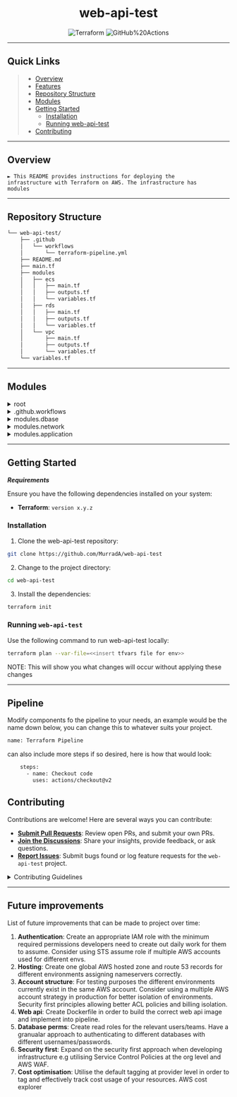<p align="center">
    <h1 align="center">web-api-test</h1>
</p>
</p>
<p align="center">
	<img src="https://img.shields.io/badge/Terraform-7B42BC.svg?style=flat&logo=Terraform&logoColor=white" alt="Terraform">
	<img src="https://img.shields.io/badge/GitHub%20Actions-2088FF.svg?style=flat&logo=GitHub-Actions&logoColor=white" alt="GitHub%20Actions">
</p>
<hr>

##  Quick Links

> - [ Overview](#-overview)
> - [ Features](#-features)
> - [ Repository Structure](#-repository-structure)
> - [ Modules](#-modules)
> - [ Getting Started](#-getting-started)
>   - [ Installation](#-installation)
>   - [Running web-api-test](#-running-web-api-test)
> - [ Contributing](#-contributing)

---

##  Overview

<code>► This README provides instructions for deploying the infrastructure with Terraform on AWS. The infrastructure has modules</code>

---

##  Repository Structure

```sh
└── web-api-test/
    ├── .github
    │   └── workflows
    │       └── terraform-pipeline.yml
    ├── README.md
    ├── main.tf
    ├── modules
    │   ├── ecs
    │   │   ├── main.tf
    │   │   ├── outputs.tf
    │   │   └── variables.tf
    │   ├── rds
    │   │   ├── main.tf
    │   │   ├── outputs.tf
    │   │   └── variables.tf
    │   └── vpc
    │       ├── main.tf
    │       ├── outputs.tf
    │       └── variables.tf
    └── variables.tf
```

---

##  Modules

<details closed><summary>root</summary>

| File                                                                                           | Summary                         |
| ---                                                                                            | ---                             |
| [main.tf](https://github.com/MurradA/web-api-test/blob/master/main.tf)           | <code>► Variables</code> |
| [variables.tf](https://github.com/MurradA/web-api-test/blob/master/variables.tf) | <code>► Main Configuration</code> |

</details>

<details closed><summary>.github.workflows</summary>

| File                                                                                                                                 | Summary                         |
| ---                                                                                                                                  | ---                             |
| [terraform-pipeline.yml](https://github.com/MurradA/web-api-test/blob/master/.github/workflows/terraform-pipeline.yml) | <code>► Pipeline</code> |

</details>

<details closed><summary>modules.dbase</summary>

| File                                                                                                         | Summary                         |
| ---                                                                                                          | ---                             |
| [outputs.tf](https://github.com/MurradA/web-api-test/blob/master/modules/dbase/outputs.tf)     | <code>► Database Modules Outputs</code> |
| [main.tf](https://github.com/MurradA/web-api-test/blob/master/modules/dbase/main.tf)           | <code>► Database Modules Main</code> |
| [variables.tf](https://github.com/MurradA/web-api-test/blob/master/modules/dbase/variables.tf) | <code>► Database Modules Variables</code> |

</details>

<details closed><summary>modules.network</summary>

| File                                                                                                           | Summary                         |
| ---                                                                                                            | ---                             |
| [outputs.tf](https://github.com/MurradA/web-api-test/blob/master/modules/network/outputs.tf)     | <code>► Network Modules Outputs</code> |
| [main.tf](https://github.com/MurradA/web-api-test/blob/master/modules/network/main.tf)           | <code>► Network Modules Main</code> |
| [variables.tf](https://github.com/MurradA/web-api-test/blob/master/modules/network/variables.tf) | <code>► Network Modules Variables</code> |

</details>

<details closed><summary>modules.application</summary>

| File                                                                                                               | Summary                         |
| ---                                                                                                                | ---                             |
| [outputs.tf](https://github.com/MurradA/web-api-test/blob/master/modules/application/outputs.tf)     | <code>► Application Module Outputs</code> |
| [main.tf](https://github.com/MurradA/web-api-test/blob/master/modules/application/main.tf)           | <code>► Application Module Main</code> |
| [variables.tf](https://github.com/MurradA/web-api-test/blob/master/modules/application/variables.tf) | <code>► Application Module Variables</code> |

</details>

---

##  Getting Started

***Requirements***

Ensure you have the following dependencies installed on your system:

* **Terraform**: `version x.y.z`

###  Installation

1. Clone the web-api-test repository:

```sh
git clone https://github.com/MurradA/web-api-test
```

2. Change to the project directory:

```sh
cd web-api-test
```

3. Install the dependencies:

```sh
terraform init
```

###  Running `web-api-test`

Use the following command to run web-api-test locally:

```sh
terraform plan --var-file=<<insert tfvars file for env>>
```

NOTE: This will show you what changes will occur without applying these changes

---

## Pipeline

Modify components fo the pipeline to your needs, an example would be the name down below, you can change this to whatever suits your project.

```sh
name: Terraform Pipeline
```
can also include more steps if so desired, here is how that would look:

```sh
    steps:
      - name: Checkout code
        uses: actions/checkout@v2
```

##  Contributing

Contributions are welcome! Here are several ways you can contribute:

- **[Submit Pull Requests](https://github.com/MurradA/web-api-test/blob/main/CONTRIBUTING.md)**: Review open PRs, and submit your own PRs.
- **[Join the Discussions](https://github.com/MurradA/web-api-test/discussions)**: Share your insights, provide feedback, or ask questions.
- **[Report Issues](https://github.com/MurradA/web-api-test/issues)**: Submit bugs found or log feature requests for the `web-api-test` project.

<details closed>
    <summary>Contributing Guidelines</summary>

1. **Fork the Repository**: Start by forking the project repository to your github account.
2. **Clone Locally**: Clone the forked repository to your local machine using a git client.
   ```sh
   git clone https://github.com/MurradA/web-api-test
   ```
3. **Create a New Branch**: Always work on a new branch, giving it a descriptive name.
   ```sh
   git checkout -b new-feature-x
   ```
4. **Make Your Changes**: Develop and test your changes locally.
5. **Commit Your Changes**: Commit with a clear message describing your updates.
   ```sh
   git commit -m 'Implemented new feature x.'
   ```
6. **Push to GitHub**: Push the changes to your forked repository.
   ```sh
   git push origin new-feature-x
   ```
7. **Submit a Pull Request**: Create a PR against the original project repository. Clearly describe the changes and their motivations.

Once your PR is reviewed and approved, it will be merged into the main branch.

</details>

---

##  Future improvements

List of future improvements that can be made to project over time:

1. **Authentication**: Create an appropriate IAM role with the minimum required permissions developers need to create out daily work for them to assume. Consider using STS assume role if multiple AWS accounts used for different envs.
2. **Hosting**: Create one global AWS hosted zone and route 53 records for different environments assigning nameservers correctly.
3. **Account structure**: For testing purposes the different environments currently exist in the same AWS account. Consider using a multiple AWS account strategy in production for better isolation of environments. Security first principles allowing better ACL policies and billing isolation.
4. **Web api**: Create Dockerfile in order to build the correct web api image and implement into pipeline.
5. **Database perms**: Create read roles for the relevant users/teams. Have a granualar approach to authenticating to different databases with different usernames/passwords.
6. **Security first**: Expand on the security first approach when developing infrastructure e.g utilising Service Control Policies at the org level and AWS WAF.
7. **Cost optimisation**: Utilise the default tagging at provider level in order to tag and effectively track cost usage of your resources. AWS cost explorer
